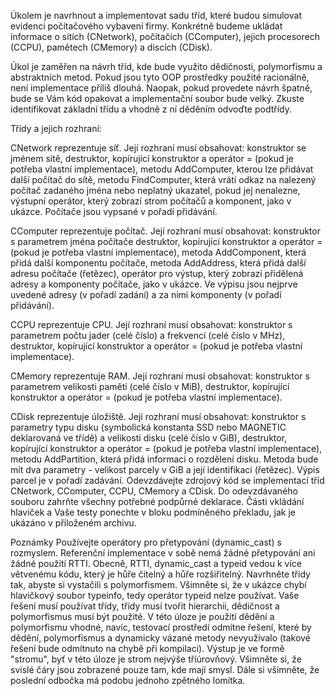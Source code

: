 Úkolem je navrhnout a implementovat sadu tříd, které budou simulovat evidenci počítačového vybavení firmy. Konkrétně budeme ukládat informace o sítích (CNetwork), počítačích (CComputer), jejich procesorech (CCPU), pamětech (CMemory) a discích (CDisk).

Úkol je zaměřen na návrh tříd, kde bude využito dědičnosti, polymorfismu a abstraktních metod. Pokud jsou tyto OOP prostředky použité racionálně, není implementace příliš dlouhá. Naopak, pokud provedete návrh špatně, bude se Vám kód opakovat a implementační soubor bude velký. Zkuste identifikovat základní třídu a vhodně z ní děděním odvoďte podtřídy.

Třídy a jejich rozhraní:

CNetwork
reprezentuje síť. Její rozhraní musí obsahovat:
konstruktor se jménem sítě,
destruktor, kopírující konstruktor a operátor = (pokud je potřeba vlastní implementace),
metodu AddComputer, kterou lze přidávat další počítač do sítě,
metodu FindComputer, která vrátí odkaz na nalezený počítač zadaného jména nebo neplatný ukazatel, pokud jej nenalezne,
výstupní operátor, který zobrazí strom počítačů a komponent, jako v ukázce. Počítače jsou vypsané v pořadí přidávání.

CComputer
reprezentuje počítač. Její rozhraní musí obsahovat:
konstruktor s parametrem jména počítače
destruktor, kopírující konstruktor a operátor = (pokud je potřeba vlastní implementace),
metoda AddComponent, která přidá další komponentu počítače,
metoda AddAddress, která přidá další adresu počítače (řetězec),
operátor pro výstup, který zobrazí přidělená adresy a komponenty počítače, jako v ukázce. Ve výpisu jsou nejprve uvedené adresy (v pořadí zadání) a za nimi komponenty (v pořadí přidávání).

CCPU
reprezentuje CPU. Její rozhraní musí obsahovat:
konstruktor s parametrem počtu jader (celé číslo) a frekvencí (celé číslo v MHz),
destruktor, kopírující konstruktor a operátor = (pokud je potřeba vlastní implementace).

CMemory
reprezentuje RAM. Její rozhraní musí obsahovat:
konstruktor s parametrem velikosti paměti (celé číslo v MiB),
destruktor, kopírující konstruktor a operátor = (pokud je potřeba vlastní implementace).

CDisk
reprezentuje úložiště. Její rozhraní musí obsahovat:
konstruktor s parametry typu disku (symbolická konstanta SSD nebo MAGNETIC deklarovaná ve třídě) a velikosti disku (celé číslo v GiB),
destruktor, kopírující konstruktor a operátor = (pokud je potřeba vlastní implementace),
metodu AddPartition, která přidá informaci o rozdělení disku. Metoda bude mít dva parametry - velikost parcely v GiB a její identifikaci (řetězec). Výpis parcel je v pořadí zadávání.
Odevzdávejte zdrojový kód se implementací tříd CNetwork, CComputer, CCPU, CMemory a CDisk. Do odevzdávaného souboru zahrňte všechny potřebné podpůrné deklarace. Části vkládání hlaviček a Vaše testy ponechte v bloku podmíněného překladu, jak je ukázáno v přiloženém archivu.

Poznámky
Používejte operátory pro přetypování (dynamic_cast) s rozmyslem. Referenční implementace v sobě nemá žádné přetypování ani žádné použití RTTI. Obecně, RTTI, dynamic_cast a typeid vedou k více větvenému kódu, který je hůře čitelný a hůře rozšiřitelný. Navrhněte třídy tak, abyste si vystačili s polymorfismem.
Všimněte si, že v ukázce chybí hlavičkový soubor typeinfo, tedy operátor typeid nelze používat.
Vaše řešení musí používat třídy, třídy musí tvořit hierarchii, dědičnost a polymorfismus musí být použité. V této úloze je použití dědění a polymorfismu vhodné, navíc, testovací prostředí odmítne řešení, které by dědění, polymorfismus a dynamicky vázané metody nevyužívalo (takové řešení bude odmítnuto na chybě při kompilaci).
Výstup je ve formě "stromu", byť v této úloze je strom nejvýše tříúrovňový. Všimněte si, že svislé čáry jsou zobrazené pouze tam, kde mají smysl. Dále si všimněte, že poslední odbočka má podobu jednoho zpětného lomítka.